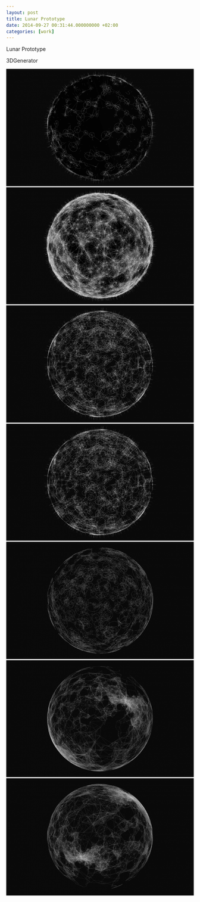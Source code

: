 ```yaml
---
layout: post
title: Lunar Prototype
date: 2014-09-27 00:31:44.000000000 +02:00
categories: [work]
---
```

Lunar Prototype

3DGenerator

![/assets/images/lunarPrototype_01.png](/assets/images/lunarPrototype_01.png)    
![/assets/images/lunarPrototype_02.png](/assets/images/lunarPrototype_02.png)    
![/assets/images/lunarPrototype_03.png](/assets/images/lunarPrototype_03.png)    
![/assets/images/lunarPrototype_04.png](/assets/images/lunarPrototype_04.png)    
![/assets/images/lunarPrototype_05.png](/assets/images/lunarPrototype_05.png)    
![/assets/images/lunarPrototype_06.png](/assets/images/lunarPrototype_06.png)    
![/assets/images/lunarPrototype_07.png](/assets/images/lunarPrototype_07.png)    



